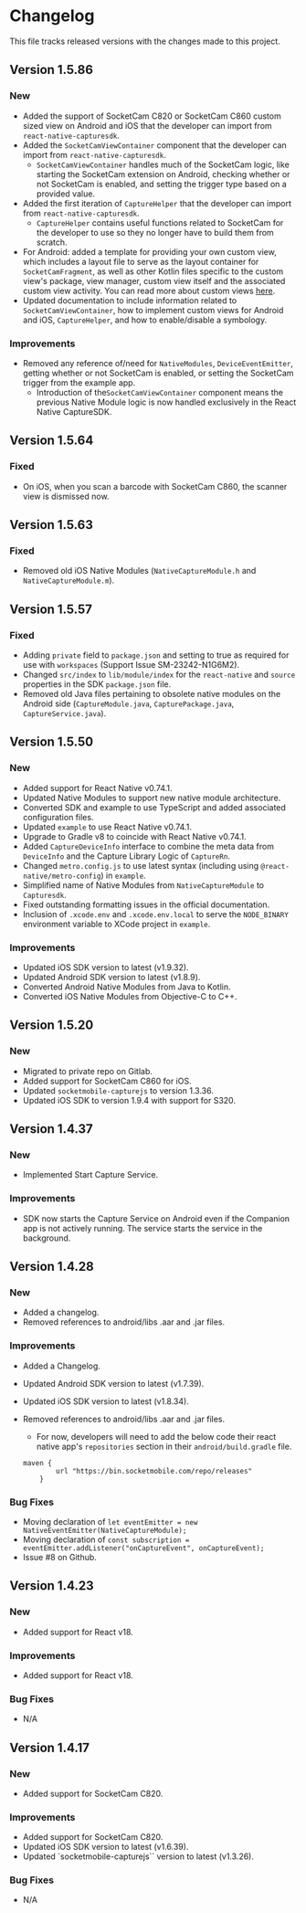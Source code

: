 # Changelog

This file tracks released versions with the changes made to this project.

## Version 1.5.86

### New

- Added the support of SocketCam C820 or SocketCam C860 custom sized view on Android and iOS that the developer can import from `react-native-capturesdk`.
- Added the `SocketCamViewContainer` component that the developer can import from `react-native-capturesdk`.
  - `SocketCamViewContainer` handles much of the SocketCam logic, like starting the SocketCam extension on Android, checking whether or not SocketCam is enabled, and setting the trigger type based on a provided value.
- Added the first iteration of `CaptureHelper` that the developer can import from `react-native-capturesdk`.
  - `CaptureHelper` contains useful functions related to SocketCam for the developer to use so they no longer have to build them from scratch.
- For Android: added a template for providing your own custom view, which includes a layout file to serve as the layout container for `SocketCamFragment`, as well as other Kotlin files specific to the custom view's package, view manager, custom view itself and the associated custom view activity. You can read more about custom views [here](https://docs.socketmobile.com/react-native-capture/en/latest/socketCamCustom.html).
- Updated documentation to include information related to `SocketCamViewContainer`, how to implement custom views for Android and iOS, `CaptureHelper`, and how to enable/disable a symbology.

### Improvements

- Removed any reference of/need for `NativeModules`, `DeviceEventEmitter`, getting whether or not SocketCam is enabled, or setting the SocketCam trigger from the example app. 
  - Introduction of the`SocketCamViewContainer` component means the previous Native Module logic is now handled exclusively in the React Native CaptureSDK.

## Version 1.5.64

### Fixed

- On iOS, when you scan a barcode with SocketCam C860, the scanner view is dismissed now.

## Version 1.5.63

### Fixed

- Removed old iOS Native Modules (`NativeCaptureModule.h` and `NativeCaptureModule.m`).

## Version 1.5.57

### Fixed

- Adding `private` field to `package.json` and setting to true as required for use with `workspaces` (Support Issue SM-23242-N1G6M2).
- Changed `src/index` to `lib/module/index` for the `react-native` and `source` properties in the SDK `package.json` file.
- Removed old Java files pertaining to obsolete native modules on the Android side (`CaptureModule.java`, `CapturePackage.java`, `CaptureService.java`).

## Version 1.5.50

### New

- Added support for React Native v0.74.1.
- Updated Native Modules to support new native module architecture.
- Converted SDK and example to use TypeScript and added associated configuration files.
- Updated `example` to use React Native v0.74.1.
- Upgrade to Gradle v8 to coincide with React Native v0.74.1.
- Added `CaptureDeviceInfo` interface to combine the meta data from `DeviceInfo` and the Capture Library Logic of `CaptureRn`.
- Changed `metro.config.js` to use latest syntax (including using `@react-native/metro-config`) in `example`.
- Simplified name of Native Modules from `NativeCaptureModule` to `Capturesdk`.
- Fixed outstanding formatting issues in the official documentation.
- Inclusion of `.xcode.env` and `.xcode.env.local` to serve the `NODE_BINARY` environment variable to XCode project in `example`.

### Improvements

- Updated iOS SDK version to latest (v1.9.32).
- Updated Android SDK version to latest (v1.8.9).
- Converted Android Native Modules from Java to Kotlin.
- Converted iOS Native Modules from Objective-C to C++.

## Version 1.5.20

### New

- Migrated to private repo on Gitlab.
- Added support for SocketCam C860 for iOS.
- Updated `socketmobile-capturejs` to version 1.3.36.
- Updated iOS SDK to version 1.9.4 with support for S320.

## Version 1.4.37

### New

- Implemented Start Capture Service.

### Improvements

- SDK now starts the Capture Service on Android even if the Companion app is not actively running. The service starts the service in the background.

## Version 1.4.28

### New

- Added a changelog.
- Removed references to android/libs .aar and .jar files.

### Improvements

- Added a Changelog.
- Updated Android SDK version to latest (v1.7.39).
- Updated iOS SDK version to latest (v1.8.34).
- Removed references to android/libs .aar and .jar files.

  - For now, developers will need to add the below code their react native app's `repositories` section in their `android/build.gradle` file.

  ```
  maven {
          url "https://bin.socketmobile.com/repo/releases"
      }
  ```

### Bug Fixes

- Moving declaration of `let eventEmitter = new NativeEventEmitter(NativeCaptureModule);`
- Moving declaration of `const subscription = eventEmitter.addListener("onCaptureEvent", onCaptureEvent);`
- Issue #8 on Github.

## Version 1.4.23

### New

- Added support for React v18.

### Improvements

- Added support for React v18.

### Bug Fixes

- N/A

## Version 1.4.17

### New

- Added support for SocketCam C820.

### Improvements

- Added support for SocketCam C820.
- Updated iOS SDK version to latest (v1.6.39).
- Updated `socketmobile-capturejs`` version to latest (v1.3.26).

### Bug Fixes

- N/A
